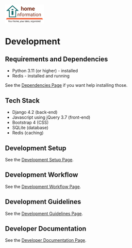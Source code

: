 <img src="../src/hi/static/img/hi-logo-w-tagline-197x96.png" alt="Home Information Logo" width="128">

# Development

## Requirements and Dependencies

- Python 3.11 (or higher) - installed
- Redis - installed and running

See the [Dependencies Page](dev/Dependencies.md) if you want help installing those.

## Tech Stack

- Django 4.2 (back-end)
- Javascript using jQuery 3.7 (front-end)
- Bootstrap 4 (CSS)
- SQLite (database)
- Redis (caching)

## Development Setup

See the [Development Setup Page](dev/Setup.md).

## Development Workflow

See the [Development Workflow Page](dev/Workflow.md).

## Development Guidelines

See the [Development Guidelines Page](dev/Guidelines.md).

## Developer Documentation

See the [Developer Documentation Page](dev/README.md).
